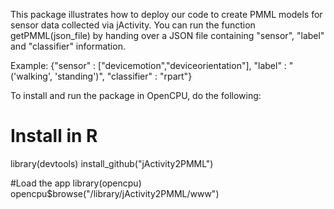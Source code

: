 This package illustrates how to deploy our code to create PMML models for sensor data collected via jActivity.
You can run the function getPMML(json_file) by handing over a JSON file containing "sensor", "label" and "classifier" information.

Example:
{"sensor" : ["devicemotion","deviceorientation"], "label" : "('walking', 'standing')", "classifier" : "rpart"}

To install and run the package in OpenCPU, do the following:

# Install in R
library(devtools)
install_github("jActivity2PMML")

#Load the app
library(opencpu)
opencpu$browse("/library/jActivity2PMML/www")